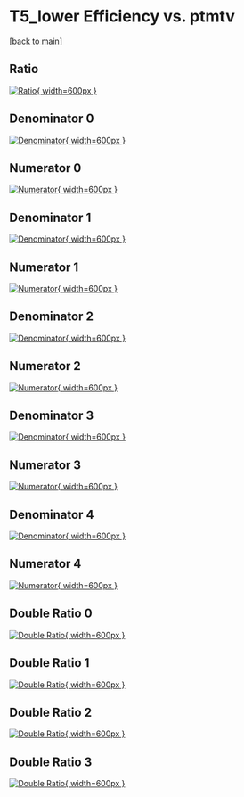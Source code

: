 # T5_lower Efficiency vs. ptmtv

[[back to main](./)]



## Ratio

[![Ratio](../mtv/var/T5_lower_vtr_11_-1_eff_ptmtv.png){ width=600px }](../mtv/var/T5_lower_vtr_11_-1_eff_ptmtv.pdf)

## Denominator 0

[![Denominator](../mtv/den/T5_lower_vtr_11_-1_eff_ptmtv_den0.png){ width=600px }](../mtv/den/T5_lower_vtr_11_-1_eff_ptmtv_den0.pdf)

## Numerator 0

[![Numerator](../mtv/num/T5_lower_vtr_11_-1_eff_ptmtv_num0.png){ width=600px }](../mtv/num/T5_lower_vtr_11_-1_eff_ptmtv_num0.pdf)

## Denominator 1

[![Denominator](../mtv/den/T5_lower_vtr_11_-1_eff_ptmtv_den1.png){ width=600px }](../mtv/den/T5_lower_vtr_11_-1_eff_ptmtv_den1.pdf)

## Numerator 1

[![Numerator](../mtv/num/T5_lower_vtr_11_-1_eff_ptmtv_num1.png){ width=600px }](../mtv/num/T5_lower_vtr_11_-1_eff_ptmtv_num1.pdf)

## Denominator 2

[![Denominator](../mtv/den/T5_lower_vtr_11_-1_eff_ptmtv_den2.png){ width=600px }](../mtv/den/T5_lower_vtr_11_-1_eff_ptmtv_den2.pdf)

## Numerator 2

[![Numerator](../mtv/num/T5_lower_vtr_11_-1_eff_ptmtv_num2.png){ width=600px }](../mtv/num/T5_lower_vtr_11_-1_eff_ptmtv_num2.pdf)

## Denominator 3

[![Denominator](../mtv/den/T5_lower_vtr_11_-1_eff_ptmtv_den3.png){ width=600px }](../mtv/den/T5_lower_vtr_11_-1_eff_ptmtv_den3.pdf)

## Numerator 3

[![Numerator](../mtv/num/T5_lower_vtr_11_-1_eff_ptmtv_num3.png){ width=600px }](../mtv/num/T5_lower_vtr_11_-1_eff_ptmtv_num3.pdf)

## Denominator 4

[![Denominator](../mtv/den/T5_lower_vtr_11_-1_eff_ptmtv_den4.png){ width=600px }](../mtv/den/T5_lower_vtr_11_-1_eff_ptmtv_den4.pdf)

## Numerator 4

[![Numerator](../mtv/num/T5_lower_vtr_11_-1_eff_ptmtv_num4.png){ width=600px }](../mtv/num/T5_lower_vtr_11_-1_eff_ptmtv_num4.pdf)

## Double Ratio 0

[![Double Ratio](../mtv/ratio/T5_lower_vtr_11_-1_eff_ptmtv_ratio0.png){ width=600px }](../mtv/ratio/T5_lower_vtr_11_-1_eff_ptmtv_ratio0.pdf)

## Double Ratio 1

[![Double Ratio](../mtv/ratio/T5_lower_vtr_11_-1_eff_ptmtv_ratio1.png){ width=600px }](../mtv/ratio/T5_lower_vtr_11_-1_eff_ptmtv_ratio1.pdf)

## Double Ratio 2

[![Double Ratio](../mtv/ratio/T5_lower_vtr_11_-1_eff_ptmtv_ratio2.png){ width=600px }](../mtv/ratio/T5_lower_vtr_11_-1_eff_ptmtv_ratio2.pdf)

## Double Ratio 3

[![Double Ratio](../mtv/ratio/T5_lower_vtr_11_-1_eff_ptmtv_ratio3.png){ width=600px }](../mtv/ratio/T5_lower_vtr_11_-1_eff_ptmtv_ratio3.pdf)

